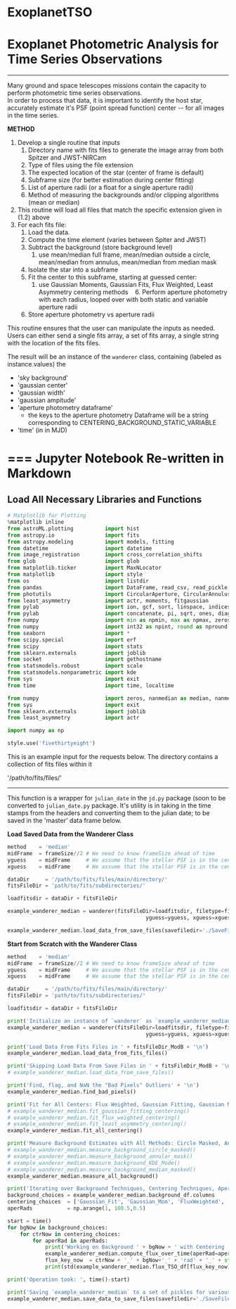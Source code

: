# ExoplanetTSO
# Exoplanet Photometric Analysis for Time Series Observations
---

Many ground and space telescopes missions contain the capacity to perform photometric time series observations.  
In order to process that data, it is important to identify the host star, accurately estimate it's PSF (point spread function) center -- for all images in the time series.

**METHOD**

1. Develop a single routine that inputs 
    1. Directory name with fits files to generate the image array from both Spitzer and JWST-NIRCam
    2. Type of files using the file extension
    3. The expected location of the star (center of frame is default)
    4. Subframe size (for better estimation during center fitting)
    5. List of aperture radii (or a float for a single aperture radii)
    6. Method of measuring the backgrounds and/or clipping algorithms (mean or median)
2. This routine will load all files that match the specific extension given in (1.2) above
3. For each fits file:
    1. Load the data.
    2. Compute the time element (varies between Spiter and JWST) 
    3. Subtract the background (store background level)
        1. use mean/median full frame, mean/median outside a circle, mean/median from annulus, mean/median from median mask
    4. Isolate the star into a subframe
    5. Fit the center to this subframe, starting at guessed center:
        1. use Gaussian Moments, Gaussian Fits, Flux Weighted, Least Asymmetry centering methods
    6. Perform aperture photometry with each radius, looped over with both static and variable aperture radii
    7. Store aperture photometry vs aperture radii

This routine ensures that the user can manipulate the inputs as needed. Users can either send a single fits array, a set of fits array, a single string with the location of the fits files.

The result will be an instance of the `wanderer` class, containing (labeled as instance.values) the 
- 'sky background'
- 'gaussian center'
- 'gaussian width'
- 'gaussian ampitude'
- 'aperture photometry dataframe'
    - the keys to the aperture photometry Dataframe will be a string corresponding to CENTERING_BACKGROUND_STATIC_VARIABLE
- 'time' (in in MJD)

===
Jupyter Notebook Re-written in Markdown
===
Load All Necessary Libraries and Functions
---

```python
# Matplotlib for Plotting
%matplotlib inline
from astroML.plotting          import hist
from astropy.io                import fits
from astropy.modeling          import models, fitting
from datetime                  import datetime
from image_registration        import cross_correlation_shifts
from glob                      import glob
from matplotlib.ticker         import MaxNLocator
from matplotlib                import style
from os                        import listdir
from pandas                    import DataFrame, read_csv, read_pickle, scatter_matrix
from photutils                 import CircularAperture, CircularAnnulus, aperture_photometry, findstars
from least_asymmetry           import actr, moments, fitgaussian
from pylab                     import ion, gcf, sort, linspace, indices, median, mean, std, empty, figure, transpose, ceil
from pylab                     import concatenate, pi, sqrt, ones, diag, inf, rcParams, isnan, isfinite, array, nanmax
from numpy                     import min as npmin, max as npmax, zeros, arange, sum, float, isnan, hstack
from numpy                     import int32 as npint, round as npround, nansum as sum, nanstd as std
from seaborn                   import *
from scipy.special             import erf
from scipy                     import stats
from sklearn.externals         import joblib
from socket                    import gethostname
from statsmodels.robust        import scale
from statsmodels.nonparametric import kde
from sys                       import exit
from time                      import time, localtime

from numpy                     import zeros, nanmedian as median, nanmean as mean, nan
from sys                       import exit
from sklearn.externals         import joblib
from least_asymmetry           import actr

import numpy as np

style.use('fivethirtyeight')
```

This is an example input for the requests below. The directory contains a collection of fits files within it

'/path/to/fits/files/'

---

This function is a wrapper for `julian_date` in the `jd.py` package (soon to be converted to `julian_date.py` package.
It's utility is in taking in the time stamps from the headers and converting them to the julian date; to be saved in the 'master' data frame below.

**Load Saved Data from the Wanderer Class**
```python
method    = 'median'
midFrame  = frameSize//2 # We need to know frameSize ahead of time
yguess    = midFrame     # We assume that the stellar PSF is in the center of the frame
xguess    = midFrame     # We assume that the stellar PSF is in the center of the frame

dataDir     = '/path/to/fits/files/main/directory/'
fitsFileDir = 'path/to/fits/subdirectories/'

loadfitsdir = dataDir + fitsFileDir

example_wanderer_median = wanderer(fitsFileDir=loadfitsdir, filetype=filetype, 
                                            yguess=yguess, xguess=xguess, method=method)

example_wanderer_median.load_data_from_save_files(savefiledir='./SaveFiles/', saveFileNameHeader='Example_Wanderer_Median_', saveFileType='.pickle.save')
```

**Start from Scratch with the Wanderer Class**
```python
method    = 'median'
midFrame  = frameSize//2 # We need to know frameSize ahead of time
yguess    = midFrame     # We assume that the stellar PSF is in the center of the frame
xguess    = midFrame     # We assume that the stellar PSF is in the center of the frame

dataDir     = '/path/to/fits/files/main/directory/'
fitsFileDir = 'path/to/fits/subdirectories/'

loadfitsdir = dataDir + fitsFileDir

print('Initialize an instance of `wanderer` as `example_wanderer_median`\n')
example_wanderer_median = wanderer(fitsFileDir=loadfitsdir, filetype=filetype, 
                                            yguess=yguess, xguess=xguess, method=method)

print('Load Data From Fits Files in ' + fitsFileDir_ModB + '\n')
example_wanderer_median.load_data_from_fits_files()

print('Skipping Load Data From Save Files in ' + fitsFileDir_ModB + '\n')
# example_wanderer_median.load_data_from_save_files()

print('Find, flag, and NaN the "Bad Pixels" Outliers' + '\n')
example_wanderer_median.find_bad_pixels()

print('Fit for All Centers: Flux Weighted, Gaussian Fitting, Gaussian Moments, Least Asymmetry' + '\n')
# example_wanderer_median.fit_gaussian_fitting_centering()
# example_wanderer_median.fit_flux_weighted_centering()
# example_wanderer_median.fit_least_asymmetry_centering()
example_wanderer_median.fit_all_centering()

print('Measure Background Estimates with All Methods: Circle Masked, Annular Masked, KDE Mode, Median Masked' + '\n')
# example_wanderer_median.measure_background_circle_masked()
# example_wanderer_median.measure_background_annular_mask()
# example_wanderer_median.measure_background_KDE_Mode()
# example_wanderer_median.measure_background_median_masked()
example_wanderer_median.measure_all_background()

print('Iterating over Background Techniques, Centering Techniques, Aperture Radii' + '\n')
background_choices = example_wanderer_median.background_df.columns
centering_choices  = ['Gaussian_Fit', 'Gaussian_Mom', 'FluxWeighted', 'LeastAsymmetry']
aperRads           = np.arange(1, 100.5,0.5)

start = time()
for bgNow in background_choices:
    for ctrNow in centering_choices:
        for aperRad in aperRads:
            print('Working on Background ' + bgNow + ' with Centering ' + ctrNow + ' and AperRad ' + str(aperRad), end=" ")
            example_wanderer_median.compute_flux_over_time(aperRad=aperRad, centering=ctrNow, background=bgNow)
            flux_key_now  = ctrNow + '_' + bgNow+'_' + 'rad' + '_' + str(aperRad)
            print(std(example_wanderer_median.flux_TSO_df[flux_key_now] / median(example_wanderer_median.flux_TSO_df[flux_key_now]))*ppm)

print('Operation took: ', time()-start)

print('Saving `example_wanderer_median` to a set of pickles for various Image Cubes and the Storage Dictionary')
example_wanderer_median.save_data_to_save_files(savefiledir='./SaveFiles/', saveFileNameHeader='Example_Wanderer_Median_', saveFileType='.pickle.save')

```
